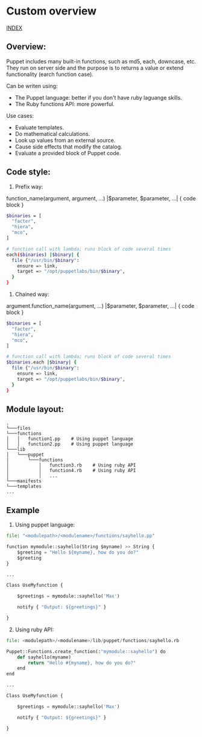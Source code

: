 # Custom overview

[INDEX](../../README.md)

## Overview:
Puppet includes many built-in functions, such as md5, each, downcase, etc. They run on server side and the purpose is to returns a value or extend functionality (earch function case). 

Can be writen using:
- The Puppet language: better if you don't have ruby laguange skills.
- The Ruby functions API: more powerful.

Use cases:
- Evaluate templates.
- Do mathematical calculations.
- Look up values from an external source.
- Cause side effects that modify the catalog.
- Evaluate a provided block of Puppet code.

## Code style:

1. Prefix way:

function_name(argument, argument, ...) |$parameter, $parameter, ...| { code block }

```bash
$binaries = [
  "facter",
  "hiera",
  "mco",
]

# function call with lambda; runs block of code several times
each($binaries) |$binary| {
  file {"/usr/bin/$binary":
    ensure => link,
    target => "/opt/puppetlabs/bin/$binary",
  }
}
```

1. Chained way:

argument.function_name(argument, ...) |$parameter, $parameter, ...| { code block }

```bash
$binaries = [
  "facter",
  "hiera",
  "mco",
]

# function call with lambda; runs block of code several times
$binaries.each |$binary| {
  file {"/usr/bin/$binary":
    ensure => link,
    target => "/opt/puppetlabs/bin/$binary",
  }
}
```

## Module layout:

```
.
└───files
└───functions
│   │   function1.pp    # Using puppet language
│   │   function2.pp    # Using puppet language
└───lib
│   └───puppet
|       └───functions
│           │   function3.rb    # Using ruby API
│           │   function4.rb    # Using ruby API
│           │   ...
└───manifests
└───templates
...
```

## Example

1. Using puppet language:

```python
file: "<modulepath>/<modulename>/functions/sayhello.pp"

function mymodule::sayhello(String $myname) >> String {
    $greeting = "Hello ${myname}, how do you do?"
    $greeting
}

...

Class UseMyfunction {

    $greetings = mymodule::sayhello('Max')

    notify { "Output: ${greetings}" }

}
```

2. Using ruby API:
   
```python
file: <modulepath>/<modulename>/lib/puppet/functions/sayhello.rb

Puppet::Functions.create_function(:"mymodule::sayhello") do
    def sayhello(myname)
        return "Hello #{myname}, how do you do?"
    end
end

...

Class UseMyfunction {

    $greetings = mymodule::sayhello('Max')

    notify { "Output: ${greetings}" }

}
```